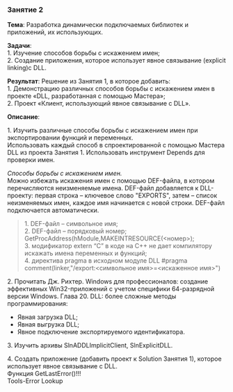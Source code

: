 ### Занятие 2 

**Тема**: Разработка динамически подключаемых библиотек и приложений, их использующих.

**Задачи**:   
1.&nbsp;Изучение способов борьбы с искажением имен;  
2.&nbsp;Создание приложения, которое использует явное связывание (explicit linking)с DLL.

**Результат**: Решение из Занятия 1, в которое добавить:  
1.&nbsp;Демонстрацию различных способов борьбы с искажением имен в проекте «DLL, разработанная с помощью Мастера»;  
2.&nbsp;Проект «Клиент, использующий явное связывание с DLL».  

**Описание**:

1.&nbsp;Изучить различные способы борьбы с искажением имен при экспортировании функций и переменных.  
Использовать каждый способ в спроектированной с помощью Мастера DLL из проекта Занятия 1. Использовать инструмент Depends для проверки имен.

*Способы борьбы с искажением имен.*  
Можно избежать искажения имен с помощью DEF-файла, в котором перечисляются неизменяемые имена. DEF-файл добавляется к DLL-проекту: первая строка – ключевое слово "EXPORTS", затем – список неизменяемых имен, каждое имя начинается с новой строки. DEF-файл подключается автоматически.  
>1.&nbsp;DEF-файл – символьное имя;  
2.&nbsp;DEF-файл – порядковый номер;
GetProcAddress(hModule,MAKEINTRESOURCE(<номер>);  
3.&nbsp;модификатор extern “C” в коде на С++ не дает компилятору искажать имена переменных и функций;  
4.&nbsp;директива pragma в исходном модуле DLL #pragma comment(linker,"/export:<символьное имя>=<искаженное имя>")

2.&nbsp;Прочитать
Дж. Рихтер. Windows для профессионалов: создание эффективных Win32-приложений с учетом специфики 64-разрядной версии Windows.
Глава 20. DLL: более сложные методы программирования:
* Явная загрузка DLL;
* Явная выгрузка DLL;
* Явное подключение экспортируемого идентификатора.

3.&nbsp;Изучить архивы SlnADDLImplicitClient, SlnExplicitDLL.

4.&nbsp;Создать приложение (добавить проект к Solution Занятия 1), которое использует явное связывание с DLL.  
Функция GetLastError()!!!  
Tools-Error Lookup  